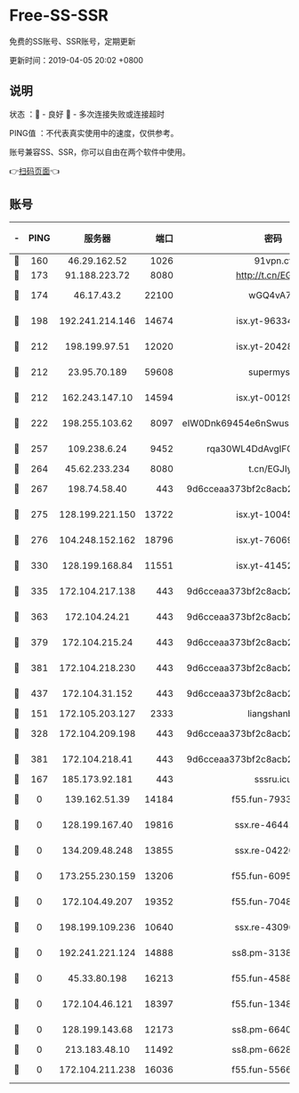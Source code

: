 # Free-SS-SSR

免费的SS账号、SSR账号，定期更新

更新时间：2019-04-05 20:02 +0800

## 说明

状态     ：🙂 - 良好 🙁 - 多次连接失败或连接超时

PING值   ：不代表真实使用中的速度，仅供参考。

账号兼容SS、SSR，你可以自由在两个软件中使用。

👉[扫码页面](https://liesauer.github.io/Free-SS-SSR/)👈

## 账号

|-|PING|服务器|端口|密码|加密方式|区域|
|:----:|:----:|:-----:|-----:|:----:|:----:|:----:|
|🙂|160|46.29.162.52|1026|91vpn.cf|rc4-md5|RU|
|🙂|173|91.188.223.72|8080|http://t.cn/EGJIyrl|rc4-md5|RU|
|🙂|174|46.17.43.2|22100|wGQ4vA7D|aes-256-gcm|RU|
|🙂|198|192.241.214.146|14674|isx.yt-96334607|aes-256-cfb|US|
|🙂|212|198.199.97.51|12020|isx.yt-20428296|aes-256-cfb|US|
|🙂|212|23.95.70.189|59608|supermyssr|chacha20-ietf|US|
|🙂|212|162.243.147.10|14594|isx.yt-00129224|aes-256-cfb|US|
|🙂|222|198.255.103.62|8097|eIW0Dnk69454e6nSwuspv9DmS201tQ0D|aes-256-cfb|US|
|🙂|257|109.238.6.24|9452|rqa30WL4DdAvgIFG6Fs3znzTa|aes-256-cfb|FR|
|🙂|264|45.62.233.234|8080|t.cn/EGJIyrl|rc4-md5|CA|
|🙂|267|198.74.58.40|443|9d6cceaa373bf2c8acb22e60b6a58be6|aes-256-cfb|US|
|🙂|275|128.199.221.150|13722|isx.yt-10045081|aes-256-cfb|SG|
|🙂|276|104.248.152.162|18796|isx.yt-76069686|aes-256-cfb|SG|
|🙂|330|128.199.168.84|11551|isx.yt-41452908|aes-256-cfb|SG|
|🙂|335|172.104.217.138|443|9d6cceaa373bf2c8acb22e60b6a58be6|aes-256-cfb|US|
|🙂|363|172.104.24.21|443|9d6cceaa373bf2c8acb22e60b6a58be6|aes-256-cfb|US|
|🙂|379|172.104.215.24|443|9d6cceaa373bf2c8acb22e60b6a58be6|aes-256-cfb|US|
|🙂|381|172.104.218.230|443|9d6cceaa373bf2c8acb22e60b6a58be6|aes-256-cfb|US|
|🙂|437|172.104.31.152|443|9d6cceaa373bf2c8acb22e60b6a58be6|aes-256-cfb|US|
|🙂|151|172.105.203.127|2333|liangshanbo|chacha20|JP|
|🙂|328|172.104.209.198|443|9d6cceaa373bf2c8acb22e60b6a58be6|aes-256-cfb|US|
|🙂|381|172.104.218.41|443|9d6cceaa373bf2c8acb22e60b6a58be6|aes-256-cfb|US|
|🙁|167|185.173.92.181|443|sssru.icu|rc4-md5|RU|
|🙁|0|139.162.51.39|14184|f55.fun-79338147|aes-256-cfb|SG|
|🙁|0|128.199.167.40|19816|ssx.re-46441755|aes-256-cfb|SG|
|🙁|0|134.209.48.248|13855|ssx.re-04220668|aes-256-cfb|US|
|🙁|0|173.255.230.159|13206|f55.fun-60953753|aes-256-cfb|US|
|🙁|0|172.104.49.207|19352|f55.fun-70481610|aes-256-cfb|SG|
|🙁|0|198.199.109.236|10640|ssx.re-43096758|aes-256-cfb|US|
|🙁|0|192.241.221.124|14888|ss8.pm-31382294|aes-256-cfb|US|
|🙁|0|45.33.80.198|16213|f55.fun-45880587|aes-256-cfb|US|
|🙁|0|172.104.46.121|18397|f55.fun-13486304|aes-256-cfb|SG|
|🙁|0|128.199.143.68|12173|ss8.pm-66400443|aes-256-cfb|SG|
|🙁|0|213.183.48.10|11492|ss8.pm-66285034|rc4-md5|RU|
|🙁|0|172.104.211.238|16036|f55.fun-55663188|aes-256-cfb|US|
